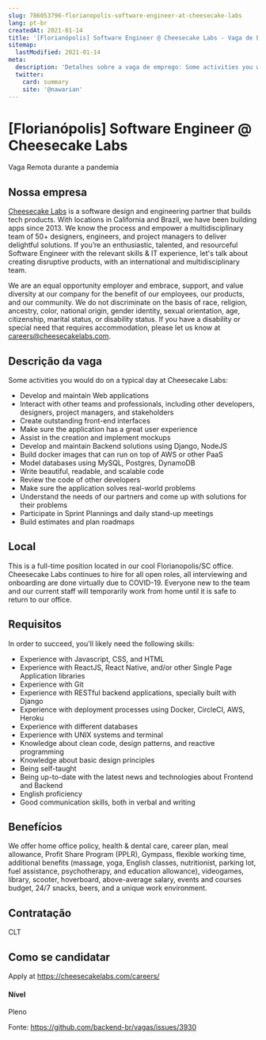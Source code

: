 ```yaml
---
slug: 786053796-florianopolis-software-engineer-at-cheesecake-labs
lang: pt-br
createdAt: 2021-01-14
title: '[Florianópolis] Software Engineer @ Cheesecake Labs - Vaga de Emprego'
sitemap:
  lastModified: 2021-01-14
meta:
  description: 'Detalhes sobre a vaga de emprego: Some activities you would do on a typical day at Cheesecake Labs: - Develop and maintain Web applications - Interact with other teams and professionals, including other developers, designers, project managers, and stakeholders - Create outstanding front-end interfaces - Make sure the application has a great user experience - Assist in the creation and implement mockups - Develop and maintain Backend solutions using Django, NodeJS - Build docker images that can run on top of AWS or other PaaS  - Model databases using MySQL, Postgres, DynamoDB - Write beautiful, readable, and scalable code - Review the code of other developers - Make sure the application solves real-world problems - Understand the needs of our partners and come up with solutions for their problems - Participate in Sprint Plannings and daily stand-up meetings - Build estimates and plan roadmaps'
  twitter:
    card: summary
    site: '@nawarian'
---
```


# [Florianópolis] Software Engineer @ Cheesecake Labs

Vaga Remota durante a pandemia

## Nossa empresa

[Cheesecake Labs](https://cheesecakelabs.com/) is a software design and engineering partner that builds tech products. With locations in California and Brazil, we have been building apps since 2013. We know the process and empower a multidisciplinary team of 50+ designers, engineers, and project managers to deliver delightful solutions. If you’re an enthusiastic, talented, and resourceful Software Engineer with the relevant skills & IT experience, let's talk about creating disruptive products, with an international and multidisciplinary team.

We are an equal opportunity employer and embrace, support, and value diversity at our company for the benefit of our employees, our products, and our community. We do not discriminate on the basis of race, religion, ancestry, color, national origin, gender identity, sexual orientation, age, citizenship, marital status, or disability status. If you have a disability or special need that requires accommodation, please let us know at careers@cheesecakelabs.com.

## Descrição da vaga

Some activities you would do on a typical day at Cheesecake Labs:

- Develop and maintain Web applications
- Interact with other teams and professionals, including other developers, designers, project managers, and stakeholders
- Create outstanding front-end interfaces
- Make sure the application has a great user experience
- Assist in the creation and implement mockups
- Develop and maintain Backend solutions using Django, NodeJS
- Build docker images that can run on top of AWS or other PaaS  
- Model databases using MySQL, Postgres, DynamoDB
- Write beautiful, readable, and scalable code
- Review the code of other developers
- Make sure the application solves real-world problems
- Understand the needs of our partners and come up with solutions for their problems
- Participate in Sprint Plannings and daily stand-up meetings
- Build estimates and plan roadmaps

## Local

This is a full-time position located in our cool Florianopolis/SC office. Cheesecake Labs continues to hire for all open roles, all interviewing and onboarding are done virtually due to COVID-19. Everyone new to the team and our current staff will temporarily work from home until it is safe to return to our office.

## Requisitos

In order to succeed, you'll likely need the following skills:

- Experience with Javascript, CSS, and HTML
- Experience with ReactJS, React Native, and/or other Single Page Application libraries
- Experience with Git
- Experience with RESTful backend applications, specially built with Django
- Experience with deployment processes using Docker, CircleCI, AWS, Heroku
- Experience with different databases
- Experience with UNIX systems and terminal 
- Knowledge about clean code, design patterns, and reactive programming
- Knowledge about basic design principles
- Being self-taught
- Being up-to-date with the latest news and technologies about Frontend and Backend
- English proficiency
- Good communication skills, both in verbal and writing

## Benefícios

We offer home office policy, health & dental care, career plan, meal allowance, Profit Share Program (PPLR), Gympass, flexible working time, additional benefits (massage, yoga, English classes, nutritionist, parking lot, fuel assistance, psychotherapy, and education allowance), videogames, library, scooter, hoverboard, above-average salary, events and courses budget, 24/7 snacks, beers, and a unique work environment.

## Contratação

CLT

## Como se candidatar

Apply at https://cheesecakelabs.com/careers/

#### Nível
Pleno

Fonte: https://github.com/backend-br/vagas/issues/3930